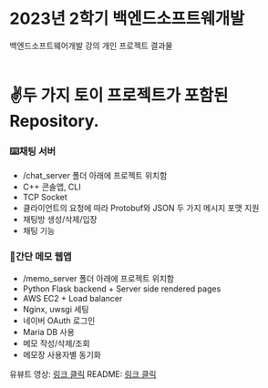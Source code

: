 # 2023년 2학기 백엔드소프트웨개발
백엔드소프트웨어개발 강의 개인 프로젝트 결과물
<br/>
<br/>

# ✌️두 가지 토이 프로젝트가 포함된 Repository.
### ⌨️채팅 서버
- /chat_server 폴더 아래에 프로젝트 위치함
- C++ 콘솔앱, CLI
- TCP Socket
- 클라이언트의 요청에 따라 Protobuf와 JSON 두 가지 메시지 포맷 지원
- 채팅방 생성/삭제/입장
- 채팅 기능 

### 📝간단 메모 웹앱
- /memo_server 폴더 아래에 프로젝트 위치함
- Python Flask backend + Server side rendered pages
- AWS EC2 + Load balancer
- Nginx, uwsgi 세팅
- 네이버 OAuth 로그인
- Maria DB 사용
- 메모 작성/삭제/조회
- 메모장 사용자별 동기화

유뷰트 영상: <a href="https://youtu.be/X57CByCkI40?si=qxveVJaJXtpxTOBu">
링크 클릭</a>
README: <a href="https://github.com/jeheecheon/backend2023/tree/main/memo_server">
링크 클릭</a>
